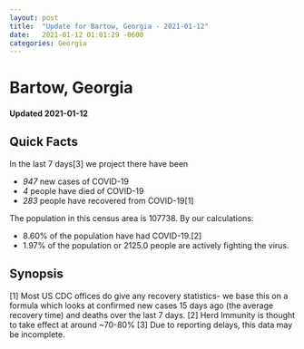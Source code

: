```yaml
---
layout: post
title:  "Update for Bartow, Georgia - 2021-01-12"
date:   2021-01-12 01:01:29 -0600
categories: Georgia
---
```


# Bartow, Georgia
#### Updated 2021-01-12

## Quick Facts

In the last 7 days[3] we project there have been
- *947* new cases of COVID-19
- *4* people have died of COVID-19
- *283* people have recovered from COVID-19[1]

The population in this census area is 107738. By our calculations:
- 8.60% of the population have had COVID-19.[2]
- 1.97% of the population or 2125.0 people are actively fighting the virus.

## Synopsis




[1] Most US CDC offices do give any recovery statistics- we base this on a formula which looks at confirmed new cases
15 days ago (the average recovery time) and deaths over the last 7 days.
[2] Herd Immunity is thought to take effect at around ~70-80%
[3] Due to reporting delays, this data may be incomplete. 
    